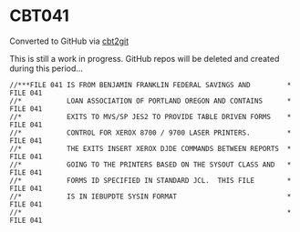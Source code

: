 # CBT041
Converted to GitHub via [cbt2git](https://github.com/wizardofzos/cbt2git)

This is still a work in progress. GitHub repos will be deleted and created during this period...

```
//***FILE 041 IS FROM BENJAMIN FRANKLIN FEDERAL SAVINGS AND         *   FILE 041
//*           LOAN ASSOCIATION OF PORTLAND OREGON AND CONTAINS      *   FILE 041
//*           EXITS TO MVS/SP JES2 TO PROVIDE TABLE DRIVEN FORMS    *   FILE 041
//*           CONTROL FOR XEROX 8700 / 9700 LASER PRINTERS.         *   FILE 041
//*           THE EXITS INSERT XEROX DJDE COMMANDS BETWEEN REPORTS  *   FILE 041
//*           GOING TO THE PRINTERS BASED ON THE SYSOUT CLASS AND   *   FILE 041
//*           FORMS ID SPECIFIED IN STANDARD JCL.  THIS FILE        *   FILE 041
//*           IS IN IEBUPDTE SYSIN FORMAT                           *   FILE 041
//*                                                                 *   FILE 041
```
